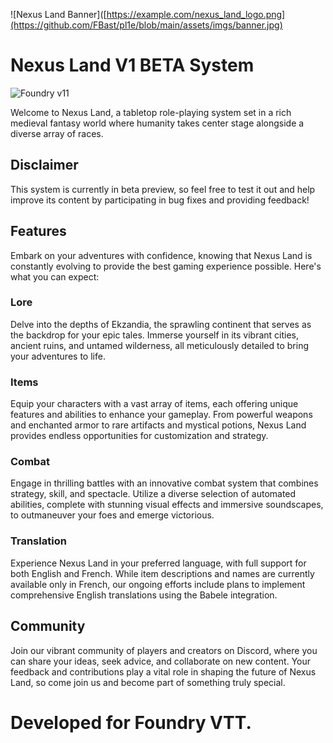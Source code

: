 ![Nexus Land Banner]([https://example.com/nexus_land_logo.png](https://github.com/FBast/pl1e/blob/main/assets/imgs/banner.jpg)

# Nexus Land V1 BETA System

![Foundry v11](https://img.shields.io/badge/foundry-v11-green)

Welcome to Nexus Land, a tabletop role-playing system set in a rich medieval fantasy world where humanity takes center stage alongside a diverse array of races.

## Disclaimer

This system is currently in beta preview, so feel free to test it out and help improve its content by participating in bug fixes and providing feedback!

## Features

Embark on your adventures with confidence, knowing that Nexus Land is constantly evolving to provide the best gaming experience possible. Here's what you can expect:

### Lore

Delve into the depths of Ekzandia, the sprawling continent that serves as the backdrop for your epic tales. Immerse yourself in its vibrant cities, ancient ruins, and untamed wilderness, all meticulously detailed to bring your adventures to life.

### Items

Equip your characters with a vast array of items, each offering unique features and abilities to enhance your gameplay. From powerful weapons and enchanted armor to rare artifacts and mystical potions, Nexus Land provides endless opportunities for customization and strategy.

### Combat

Engage in thrilling battles with an innovative combat system that combines strategy, skill, and spectacle. Utilize a diverse selection of automated abilities, complete with stunning visual effects and immersive soundscapes, to outmaneuver your foes and emerge victorious.

### Translation

Experience Nexus Land in your preferred language, with full support for both English and French. While item descriptions and names are currently available only in French, our ongoing efforts include plans to implement comprehensive English translations using the Babele integration.

## Community

Join our vibrant community of players and creators on Discord, where you can share your ideas, seek advice, and collaborate on new content. Your feedback and contributions play a vital role in shaping the future of Nexus Land, so come join us and become part of something truly special.

# Developed for Foundry VTT.
